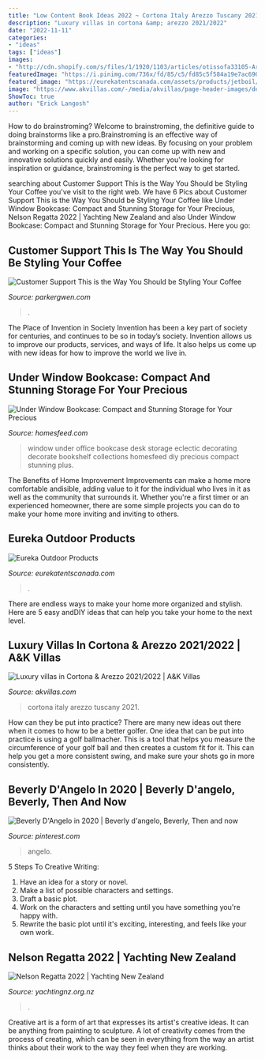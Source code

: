 ```yaml
---
title: "Low Content Book Ideas 2022 ~ Cortona Italy Arezzo Tuscany 2021"
description: "Luxury villas in cortona &amp; arezzo 2021/2022"
date: "2022-11-11"
categories:
- "ideas"
tags: ["ideas"]
images:
- "http://cdn.shopify.com/s/files/1/1920/1103/articles/otissofa33105-ArtUpdate-sml_aeb8d676-f583-455c-8a28-c8adc11b57ad_1024x1024.jpg?v=1597849693"
featuredImage: "https://i.pinimg.com/736x/fd/85/c5/fd85c5f584a19e7ac690043bed48f6bf.jpg"
featured_image: "https://eurekatentscanada.com/assets/products/jetboil/newJetboil_thumbs/Joule-1107871_PLP_Thumb.jpg"
image: "https://www.akvillas.com/-/media/akvillas/page-header-images/destinations/italy/tuscany/cortona-and-arezzo/italy-tuscany-cortona-shutterstock_441512557.jpg?la=en&amp;hash=B698A82CDABFA0D741E4B4C1E15679E2D965DF0D"
ShowToc: true
author: "Erick Langosh"
---
```



How to do brainstroming?
Welcome to brainstroming, the definitive guide to doing brainstorms like a pro.Brainstroming is an effective way of brainstorming and coming up with new ideas. By focusing on your problem and working on a specific solution, you can come up with new and innovative solutions quickly and easily. Whether you're looking for inspiration or guidance, brainstroming is the perfect way to get started.

	

		
searching about Customer Support This is the Way You Should be Styling Your Coffee you've visit to the right web. We have 6 Pics about Customer Support This is the Way You Should be Styling Your Coffee like Under Window Bookcase: Compact and Stunning Storage for Your Precious, Nelson Regatta 2022 | Yachting New Zealand and also Under Window Bookcase: Compact and Stunning Storage for Your Precious. Here you go:
		
    
## Customer Support This Is The Way You Should Be Styling Your Coffee

<img loading=lazy src="http://cdn.shopify.com/s/files/1/1920/1103/articles/otissofa33105-ArtUpdate-sml_aeb8d676-f583-455c-8a28-c8adc11b57ad_1024x1024.jpg?v=1597849693" onerror="this.onerror=null;this.src='https://tse2.mm.bing.net/th?id=OIP.M4-NN3my_9NfMMcXRCdzVwHaHa&amp;pid=15.1';" alt="Customer Support This is the Way You Should be Styling Your Coffee">

_Source: parkergwen.com_

>. 

	

The Place of Invention in Society
Invention has been a key part of society for centuries, and continues to be so in today’s society. Invention allows us to improve our products, services, and ways of life. It also helps us come up with new ideas for how to improve the world we live in.

    
## Under Window Bookcase: Compact And Stunning Storage For Your Precious

<img loading=lazy src="http://homesfeed.com/wp-content/uploads/2015/07/home-office-ideas-with-under-window-bookcase-and-sectional-wooden-desk-plus-brown-leather-swivel-chair-and-stool-plus-pictures-on-wall-decoration.jpg" onerror="this.onerror=null;this.src='https://tse1.mm.bing.net/th?id=OIP.63mzY6V_-MBd2Ezh0QWh8wHaE8&amp;pid=15.1';" alt="Under Window Bookcase: Compact and Stunning Storage for Your Precious">

_Source: homesfeed.com_

>window under office bookcase desk storage eclectic decorating decorate bookshelf collections homesfeed diy precious compact stunning plus. 

	

The Benefits of Home Improvement
Improvements can make a home more comfortable andisible, adding value to it for the individual who lives in it as well as the community that surrounds it. Whether you're a first timer or an experienced homeowner, there are some simple projects you can do to make your home more inviting and inviting to others.

    
## Eureka Outdoor Products

<img loading=lazy src="https://eurekatentscanada.com/assets/products/jetboil/newJetboil_thumbs/Joule-1107871_PLP_Thumb.jpg" onerror="this.onerror=null;this.src='https://tse1.mm.bing.net/th?id=OIP.WKdJ5a6S-aI7697lDEBmnwAAAA&amp;pid=15.1';" alt="Eureka Outdoor Products">

_Source: eurekatentscanada.com_

>. 

	

There are endless ways to make your home more organized and stylish. Here are 5 easy andDIY ideas that can help you take your home to the next level.

    
## Luxury Villas In Cortona &amp; Arezzo 2021/2022 | A&amp;K Villas

<img loading=lazy src="https://www.akvillas.com/-/media/akvillas/page-header-images/destinations/italy/tuscany/cortona-and-arezzo/italy-tuscany-cortona-shutterstock_441512557.jpg?la=en&amp;hash=B698A82CDABFA0D741E4B4C1E15679E2D965DF0D" onerror="this.onerror=null;this.src='https://tse1.mm.bing.net/th?id=OIP.YaAwKfuqSJEakZLoH-cjLAHaEK&amp;pid=15.1';" alt="Luxury villas in Cortona &amp; Arezzo 2021/2022 | A&amp;K Villas">

_Source: akvillas.com_

>cortona italy arezzo tuscany 2021. 

	

How can they be put into practice?
There are many new ideas out there when it comes to how to be a better golfer. One idea that can be put into practice is using a golf ballmacher. This is a tool that helps you measure the circumference of your golf ball and then creates a custom fit for it. This can help you get a more consistent swing, and make sure your shots go in more consistently.

    
## Beverly D&#039;Angelo In 2020 | Beverly D&#039;angelo, Beverly, Then And Now

<img loading=lazy src="https://i.pinimg.com/736x/fd/85/c5/fd85c5f584a19e7ac690043bed48f6bf.jpg" onerror="this.onerror=null;this.src='https://tse3.mm.bing.net/th?id=OIP.7LR8t6pj5uGtvcfcOJHXIwHaEB&amp;pid=15.1';" alt="Beverly D&#039;Angelo in 2020 | Beverly d&#039;angelo, Beverly, Then and now">

_Source: pinterest.com_

>angelo. 

	

5 Steps To Creative Writing:
1. Have an idea for a story or novel.
2. Make a list of possible characters and settings.
3. Draft a basic plot.
4. Work on the characters and setting until you have something you're happy with.
5. Rewrite the basic plot until it's exciting, interesting, and feels like your own work.

    
## Nelson Regatta 2022 | Yachting New Zealand

<img loading=lazy src="https://www.yachtingnz.org.nz/sites/default/files/styles/social_media/public/2021-06/Regatta.JPG.jpg?itok=i3yrPfq4" onerror="this.onerror=null;this.src='https://tse2.mm.bing.net/th?id=OIP.EhrNPADvdYLhKdcKuVq0LgHaDt&amp;pid=15.1';" alt="Nelson Regatta 2022 | Yachting New Zealand">

_Source: yachtingnz.org.nz_

>. 

	

Creative art is a form of art that expresses its artist's creative ideas. It can be anything from painting to sculpture. A lot of creativity comes from the process of creating, which can be seen in everything from the way an artist thinks about their work to the way they feel when they are working.

